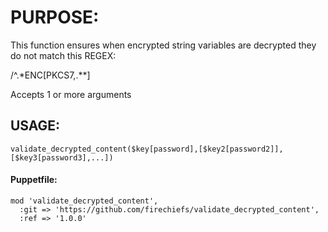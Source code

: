 # PURPOSE:
This function ensures when encrypted string variables are decrypted they do not match
this REGEX:

/^.*ENC\[PKCS7,.**\]

Accepts 1 or more arguments

## USAGE:
```
validate_decrypted_content($key[password],[$key2[password2]],[$key3[password3],...])
```


#### Puppetfile:
```
mod 'validate_decrypted_content',
  :git => 'https://github.com/firechiefs/validate_decrypted_content',
  :ref => '1.0.0'
```
